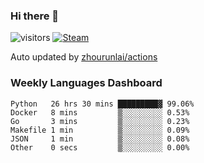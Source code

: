 ### Hi there 👋

![visitors](https://visitor-badge.glitch.me/badge?page_id=zhourunlai)
[![Steam](https://img.shields.io/badge/dynamic/json?label=Steam&query=%24.data.totalSubs&url=https%3A%2F%2Fapi.spencerwoo.com%2Fsubstats%2F%3Fsource%3DsteamGames%26queryKey%3D76561198285156854&suffix=%20Games&logo=steam&labelColor=134375&color=0b1a37&longCache=true)](http://steamcommunity.com/profiles/76561198285156854)

Auto updated by <a href="https://github.com/zhourunlai/zhourunlai/actions" target="_blank">zhourunlai/actions</a>

### Weekly Languages Dashboard

<!--PART:wakatime-->
```text
Python   26 hrs 30 mins █████████▓ 99.06%
Docker   8 mins         ▒░░░░░░░░░ 0.53%
Go       3 mins         ▒░░░░░░░░░ 0.23%
Makefile 1 min          ▒░░░░░░░░░ 0.09%
JSON     1 min          ▒░░░░░░░░░ 0.08%
Other    0 secs         ▒░░░░░░░░░ 0.00%
```
<!--PART:wakatime-->

